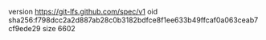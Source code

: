 version https://git-lfs.github.com/spec/v1
oid sha256:f798dcc2a2d887ab28c0b3182bdfce8f1ee633b49ffcaf0a063ceab7cf9ede29
size 6602
